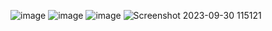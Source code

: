 ![image](https://github.com/jassu75/online-diagnostic-laboratory-website/assets/122803006/1ebf8510-8ea6-4b95-9c17-9c68c81d2c37)
![image](https://github.com/jassu75/online-diagnostic-laboratory-website/assets/122803006/5ceb4fc1-0418-41c9-9f68-c12cc0991d25)
![image](https://github.com/jassu75/online-diagnostic-laboratory-website/assets/122803006/d71eff3d-7dbd-4224-a021-16549b18c784)
![Screenshot 2023-09-30 115121](https://github.com/jassu75/online-diagnostic-laboratory-website/assets/122803006/26f0b107-b48c-42d1-a5bd-9cab919c0017)




	   
